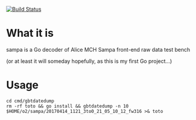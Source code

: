 [![Build Status](https://travis-ci.org/mrrtf/sampa.svg?branch=master)](https://travis-ci.org/mrrtf/sampa)

# What it is

sampa is a Go decoder of Alice MCH Sampa front-end raw data test bench

(or at least it will someday hopefully, as this is my first Go project...)

# Usage

```
cd cmd/gbtdatedump
rm -rf toto && go install && gbtdatedump -n 10 $HOME/o2/sampa/20170414_1121_3to0_21_05_10_12_fw316 >& toto
```
